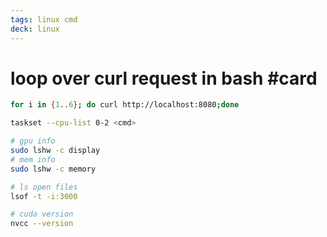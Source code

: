 ```yaml
---
tags: linux cmd
deck: linux
---
```


# loop over curl request in bash #card
<!-- 1700192244031 99c6cc910d2c8dcb65a1a5edc973332e -->

```bash
for i in {1..6}; do curl http://localhost:8080;done
```

```bash
taskset --cpu-list 0-2 <cmd>

# gpu info
sudo lshw -c display
# mem info
sudo lshw -c memory

# ls open files
lsof -t -i:3000

# cuda version
nvcc --version
```

